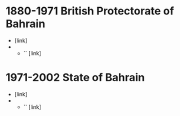 # 1880-1971 British Protectorate of Bahrain
- [link]
- - `` [link]
# 1971-2002 State of Bahrain
- [link]
- - `` [link]
